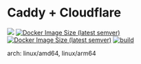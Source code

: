 # Caddy + Cloudflare
![](https://img.shields.io/badge/-%%CADDY_VERSION%%-informational)
[![Docker Image Size (latest semver)](https://img.shields.io/docker/image-size/hyqo/caddy)](https://hub.docker.com/r/hyqo/caddy)
[![Docker Image Size (latest semver)](https://img.shields.io/docker/pulls/hyqo/caddy)](https://hub.docker.com/r/hyqo/caddy)
[![build](https://github.com/hyqo/docker-nginx-acme.sh/actions/workflows/build.yml/badge.svg?event=push)](https://github.com/hyqo/docker-caddy/actions/workflows/build.yml)

arch: linux/amd64, linux/arm64
